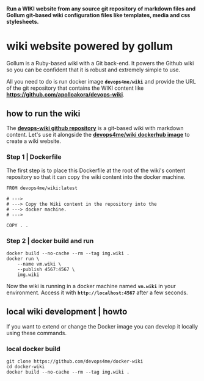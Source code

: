 
#### Run a WIKI website from any source git repository of markdown files and Gollum git-based wiki configuration files like templates, media and css stylesheets.

# wiki website powered by gollum

Gollum is a Ruby-based wiki with a Git back-end. It powers the Github wiki so you can be confident that it is robust and extremely simple to use.

All you need to do is run docker image **`devops4me/wiki`** and provide the URL of the git repository that contains the WIKI content like **https://github.com/apolloakora/devops-wiki**.


## how to run the wiki

The **[devops-wiki github repository](https://github.com/apolloakora/devops-wiki)** is a git-based wiki with markdown content. Let's use it alongside the **[devops4me/wiki dockerhub image](https://cloud.docker.com/repository/docker/devops4me/wiki)** to create a wiki website.

### Step 1 | Dockerfile

The first step is to place this Dockerfile at the root of the wiki's content repository so that it can copy the wiki content into the docker machine.

```
FROM devops4me/wiki:latest

# --->
# ---> Copy the Wiki content in the repository into the
# ---> docker machine.
# --->

COPY . .
```

### Step 2 | docker build and run

```
docker build --no-cache --rm --tag img.wiki .
docker run \
    --name vm.wiki \
    --publish 4567:4567 \
    img.wiki
```

Now the wiki is running in a docker machine named **`vm.wiki`** in your environment.
Access it with **`http://localhost:4567`** after a few seconds.


## local wiki development | howto

If you want to extend or change the Docker image you can develop it locally using these commands.

### local docker build

    git clone https://github.com/devops4me/docker-wiki
    cd docker-wiki
    docker build --no-cache --rm --tag img.wiki .


